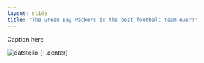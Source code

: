 ```yaml
---
layout: slide
title: "The Green Bay Packers is the best football team ever!"
---
```


Caption here

![catstello](https://octodex.github.com/images/catstello.png)
{: .center}
